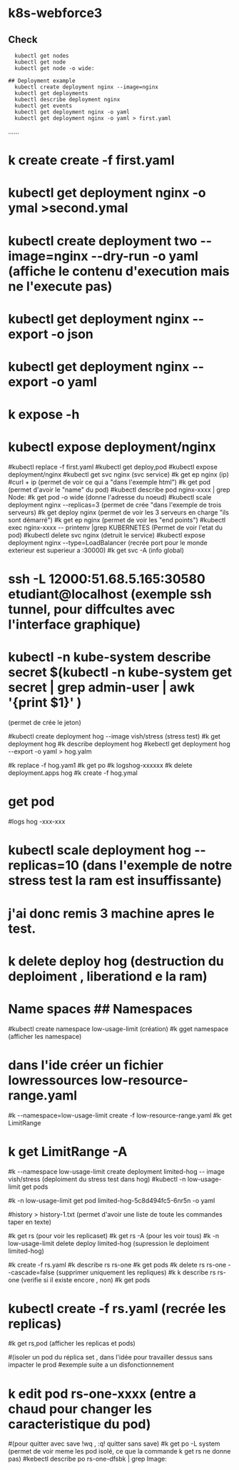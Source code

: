 # k8s-webforce3

## Check
```shell script
  kubectl get nodes
  kubectl get node
  kubectl get node -o wide:

## Deployment example
  kubectl create deployment nginx --image=nginx
  kubectl get deployments
  kubectl describe deployment nginx
  kubectl get events
  kubectl get deployment nginx -o yaml 
  kubectl get deployment nginx -o yaml > first.yaml
```

......


# k create create -f first.yaml
# kubectl get deployment nginx -o ymal >second.ymal
# kubectl create deployment two -- image=nginx --dry-run -o yaml (affiche le contenu d'execution mais ne l'execute pas)  
# kubectl get deployment nginx --export -o json
# kubectl get deployment nginx --export -o yaml
# k expose -h
# kubectl expose deployment/nginx
#kubectl replace -f first.yaml
#kubectl get deploy,pod
#kubectl expose deployment/nginx
#kubectl get svc nginx (svc service)
#k get ep nginx (ip)
#curl + ip (permet de voir ce qui a "dans l'exemple html")
#k get pod  (permet d'avoir le "name" du pod)
#kubectl describe pod nginx-xxxx | grep Node: 
#k get pod -o wide (donne l'adresse du noeud)
#kubectl scale deployment nginx --replicas=3 (permet de crée  "dans l'exemple  de trois serveurs)
#k get deploy nginx (permet de voir les 3 serveurs en charge "ils sont démarré")
#k get ep nginx (permet de voir les "end points")
#kubectl exec nginx-xxxx -- printenv |grep KUBERNETES (Permet de voir l'etat du pod)
#kubectl delete svc nginx (detruit le service)
#kubectl expose deployment nginx --type=LoadBalancer (recrée port pour le monde exterieur est superieur a :30000)
#k get svc -A (info global)

# ssh -L 12000:51.68.5.165:30580 etudiant@localhost (exemple ssh tunnel, pour diffcultes avec l'interface graphique)

# kubectl -n kube-system describe secret $(kubectl -n kube-system get secret | grep admin-user | awk '{print $1}' ) 
(permet de crée le jeton)

#kubectl create deployment hog --image vish/stress (stress test)
#k get deployment hog 
#k describe deployment hog
#kebectl get deployment hog --export -o yaml > hog.yalm 


#k replace -f hog.yam1
#k get po
#k logshog-xxxxxx
#k delete deployment.apps hog
#k create -f hog.ymal
# get pod
#logs hog -xxx-xxx


# kubectl scale deployment hog --replicas=10 (dans l'exemple de notre stress test la ram est insuffissante)
# j'ai donc remis 3 machine apres le test.

# k delete deploy hog (destruction du deploiment , liberationd e la ram)

# Name spaces ## Namespaces

#kubectl create namespace low-usage-limit (création)
#k gget namespace (afficher les namespace)
# dans l'ide créer un fichier lowressources low-resource-range.yaml

#k --namespace=low-usage-limit create -f low-resource-range.yaml 
#k get LimitRange
# k get LimitRange -A

#k --namespace low-usage-limit create deployment limited-hog -- image vish/stress (deploiment du stress test dans hog)
#kubectl -n low-usage-limit get pods 

#k -n low-usage-limit get pod limited-hog-5c8d494fc5-6nr5n -o yaml

#history > history-1.txt (permet d'avoir une liste de toute les commandes taper en texte)

#k get rs (pour voir les replicaset)
#k get rs -A (pour les voir tous)
#k -n low-usage-limit delete deploy limited-hog  (supression le deploiment limited-hog)

#k create -f rs.yaml
#k describe rs rs-one
#k get pods
#k delete rs rs-one --cascade=false (supprimer uniquement les repliques)
#k k describe rs rs-one (verifie si il existe encore , non)
#k get pods
# kubectl create -f rs.yaml (recrée les replicas)
#k get rs,pod (afficher les replicas  et pods)

#(isoler un pod du réplica set , dans l'idée pour travailler dessus sans impacter le prod 
#exemple suite a un disfonctionnement

# k edit pod rs-one-xxxx (entre a chaud pour changer les caracteristique du pod) 
#(pour quitter avec save !wq , :q! quitter sans save)
#k get po -L system (permet de voir meme les pod isolé, ce que la commande k get rs ne donne pas)
#kebectl describe po rs-one-dfsbk | grep Image: 















